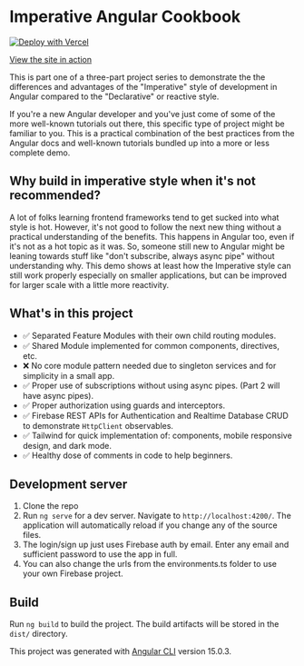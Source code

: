# Imperative Angular Cookbook

[![Deploy with Vercel](https://vercel.com/button)](https://vercel.com/new/clone?repository-url=https%3A%2F%2Fgithub.com%2Fsyciphj%2Fimperative-angular-cookbook)

[View the site in action](https://imperative-angular-cookbook.vercel.app/recipes)

This is part one of a three-part project series to demonstrate the the differences and advantages of the "Imperative" style of development in Angular compared to the "Declarative" or reactive style. 

If you're a new Angular developer and you've just come of some of the more well-known tutorials out there, this specific type of project might be familiar to you. This is a practical combination of the best practices from the Angular docs and well-known tutorials bundled up into a more or less complete demo. 

## Why build in imperative style when it's not recommended?

A lot of folks learning frontend frameworks tend to get sucked into what style is hot. However, it's not good to follow the next new thing without a practical understanding of the benefits. This happens in Angular too, even if it's not as a hot topic as it was. So, someone still new to Angular might be leaning towards stuff like "don't subscribe, always async pipe" without understanding why. This demo shows at least how the Imperative style can still work properly especially on smaller applications, but can be improved for larger scale with a little more reactivity. 

## What's in this project

- :white_check_mark: Separated Feature Modules with their own child routing modules.
- :white_check_mark: Shared Module implemented for common components, directives, etc. 
- :x: No core module pattern needed due to singleton services and for simplicity in a small app.
- :white_check_mark: Proper use of subscriptions without using async pipes. (Part 2 will have async pipes).
- :white_check_mark: Proper authorization using guards and interceptors.
- :white_check_mark: Firebase REST APIs for Authentication and Realtime Database CRUD to demonstrate `HttpClient` observables.
- :white_check_mark: Tailwind for quick implementation of: components, mobile responsive design, and dark mode. 
- :white_check_mark: Healthy dose of comments in code to help beginners.

## Development server

1. Clone the repo
2. Run `ng serve` for a dev server. Navigate to `http://localhost:4200/`. The application will automatically reload if you change any of the source files.
3. The login/sign up just uses Firebase auth by email. Enter any email and sufficient password to use the app in full.
4. You can also change the urls from the environments.ts folder to use your own Firebase project.

## Build

Run `ng build` to build the project. The build artifacts will be stored in the `dist/` directory.

This project was generated with [Angular CLI](https://github.com/angular/angular-cli) version 15.0.3.

